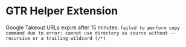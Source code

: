 # GTR Helper Extension

Google Takeout URLs expire after 15 minutes: `failed to perform copy command due to error: cannot use directory as source without --recursive or a trailing wildcard (/*)`
